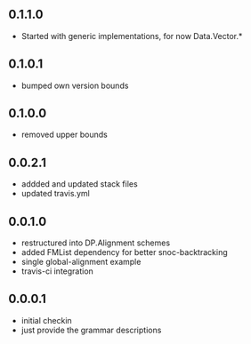 0.1.1.0
-------

- Started with generic implementations, for now Data.Vector.*

0.1.0.1
-------

- bumped own version bounds

0.1.0.0
-------

- removed upper bounds

0.0.2.1
-------

- addded and updated stack files
- updated travis.yml

0.0.1.0
-------

  - restructured into DP.Alignment schemes
  - added FMList dependency for better snoc-backtracking
  - single global-alignment example
  - travis-ci integration

0.0.0.1
-------

  - initial checkin
  - just provide the grammar descriptions
